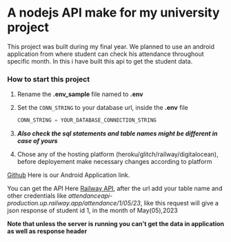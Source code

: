 # A nodejs API make for my university project
This project was built during my final year. We planned to use an android application from where student can check his attendance throughout specific month. In this i have built this api to get the student data.

### How to start this project
1. Rename the **.env_sample** file named to **.env** 
2. Set the `CONN_STRING` to your database url, inside the **.env** file
    ```Javascript
    CONN_STRING = YOUR_DATABASE_CONNECTION_STRING
    ```
3. **_Also check the sql statements and table names might be different in case of yours_**
   
4. Chose any of the hosting platform (heroku/glitch/railway/digitalocean), before deployement make 
necessary changes according to platform

[Github](https://www.github.com "Github home") Here is our Android Application link.

You can get the API Here [Railway API]("attendanceapi-production.up.railway.app "Railway API"), after the url add your table name and other credentials like _attendanceapi-production.up.railway.app/attendance/1/05/23_, like this request will give a json response of student id 1, in the month of May(05),2023

**Note that unless the server is running you can't get the data in application as well as response header**